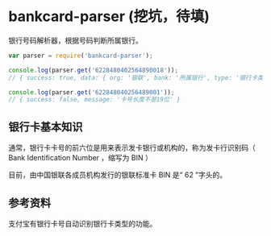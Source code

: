# bankcard-parser (挖坑，待填)

银行号码解析器，根据号码判断所属银行。

```javascript
var parser = require('bankcard-parser');

console.log(parser.get('6228480402564890018'));
// { success: true, data: { org: '银联', bank: '所属银行', type: '银行卡类型', locale: '开户地' } }

console.log(parser.get('622848040256489001'));
// { success: false, message: '卡号长度不是19位' }
```

## 银行卡基本知识

通常，银行卡卡号的前六位是用来表示发卡银行或机构的，称为发卡行识别码（ Bank Identification Number ，缩写为 BIN ）

目前，由中国银联各成员机构发行的银联标准卡 BIN 是“ 62 ”字头的。

## 参考资料

支付宝有银行卡号自动识别银行卡类型的功能。
